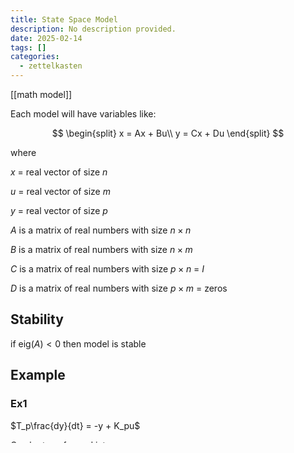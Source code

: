 ```yaml
---
title: State Space Model
description: No description provided.
date: 2025-02-14
tags: []
categories:
  - zettelkasten
---
```


[[math model]]

Each model will have variables like:

$$
\begin{split}
x = Ax + Bu\\
y = Cx + Du
\end{split}
$$

where 

$x$ = real vector of size $n$

$u$ = real vector of size $m$

$y$ = real vector of size $p$

$A$ is a matrix of real numbers with size $n\times n$

$B$ is a matrix of real numbers with size $n\times m$

$C$ is a matrix of real numbers with size $p\times n$ = $I$

$D$ is a matrix of real numbers with size $p\times m$ = zeros

## Stability

if $\text{eig}(A) < 0$ then model is stable

## Example

### Ex1

$T_p\frac{dy}{dt} = -y + K_pu$

Can be transformed into

$$
\begin{split}
\dot{x} &= -\frac{1}{T_p}x +\frac{K_p}{T_p}u \\
y &= x
\end{split}
$$

Thus, 

$A = -\frac{1}{T_p}$

$B = \frac{K_p}{T_p}$

$C = 1$

$D = 0$

### Ex2

$T_{p1}\frac{dx}{dt} = -x_1 + K_pu$

$T_{p2}\frac{dx}{dt} = -x_2 + x_1$

$y = x_2$

$$
\begin{split}
\begin{bmatrix} x_1 \\ x_2\end{bmatrix} 
&= \begin{bmatrix} -\frac{1}{T_{p1}} & 0 \\ \frac{1}{T_{p2}} & -\frac{1}{T_{p1}}\end{bmatrix}\begin{bmatrix} x_1 \\ x_2\end{bmatrix} + \begin{bmatrix} \frac{K_p}{T_{p2}} \\ 0 \end{bmatrix} u \\
y &= x_2
\end{split}
$$
